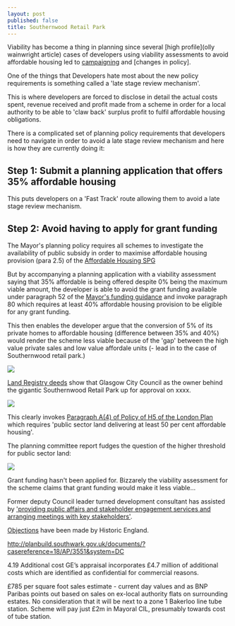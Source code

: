 ```yaml
---
layout: post
published: false
title: Southernwood Retail Park
---
```

Viability has become a thing in planning since several [high profile](olly wainwright article) cases of developers using viability assessments to avoid affordable housing led to [campaigning](/viability-assessments) and [changes in policy].   

One of the things that Developers hate most about the new policy requirements is something called a 'late stage review mechanism'. 

This is where developers are forced to disclose in detail the actual costs spent, revenue received and profit made from a scheme in order for a local authority to be able to 'claw back' surplus profit to fulfil affordable housing obligations.

There is a complicated set of planning policy requirements that developers need to navigate in order to avoid a late stage review mechanism and here is how they are currently doing it:

## Step 1: Submit a planning application that offers 35% affordable housing 
This puts developers on a 'Fast Track' route  allowing them to avoid a late stage review mechanism.

## Step 2: Avoid having to apply for grant funding
The Mayor's planning policy requires all schemes to investigate the availability of public subsidy in order to maximise affordable housing provision (para 2.5) of the [Affordable Housing SPG](https://www.london.gov.uk/what-we-do/planning/implementing-london-plan/planning-guidance-and-practice-notes/affordable-housing-and-viability-supplementary-planning-guidance-spg)

But by accompanying a planning application with a viability assessment saying that 35% affordable is being offered despite 0% being the maximum viable amount, the developer is able to avoid the grant funding available under paragraph 52 of the [Mayor's funding guidance](https://www.london.gov.uk/sites/default/files/homesforlondoners-affordablehomesprogrammefundingguidance.pdf) and invoke paragraph 80 which requires at least 40% affordable housing provision to be eligible for any grant funding.

This then enables the developer argue that the conversion of 5% of its private homes to affordable housing (difference between 35% and 40%) would render the scheme less viable because of the 'gap' between the high value private sales and low value affordale units (- lead in to the case of Southernwood retail park.) 

![](http://35percent.org/img/southernwoodretailpark.jpg)

[Land Registry deeds](35percent.org/lrdeeds/SouthernwoodRetailPark.pdf) show that Glasgow City Council as the owner behind the gigantic Southernwood Retail Park up for approval on xxxx.

![](http://35percent.org/img/SouthernwoodRetailParkdeeds.png)

This clearly invokes [Paragraph A(4) of Policy of H5 of the London Plan](https://www.london.gov.uk/what-we-do/planning/london-plan/new-london-plan/draft-new-london-plan/chapter-4-housing/policy-h5-delivering-affordable-housing) which requires 'public sector land delivering at least 50 per cent affordable housing'.

The planning committee report fudges the question of the higher threshold for public sector land:

![](http://35percent.org/img/southernwoodor.png)

Grant funding hasn't been applied for. Bizzarely the viability assessment for the scheme claims that grant funding would make it less viable... 

[](link)

Former deputy Council leader turned development consultant has assisted by ['providing public affairs and stakeholder engagement services and arranging meetings with key stakeholders'](http://carvil-ventures.co.uk/southernwood-retail-park-old-kent-road). 

[Objections](https://www.architectsjournal.co.uk/news/historic-england-raises-concern-over-pilbrow-and-partners-southwark-tower/10038794.article) have been made by Historic England.



http://planbuild.southwark.gov.uk/documents/?casereference=18/AP/3551&system=DC

4.19
Additional cost
GE’s appraisal incorporates £4.7 million of additional costs which are identified as confidential for
commercial reasons.

£785 per square foot sales estimate - current day values and as BNP Paribas points out based on sales on ex-local authority flats on surrounding estates. No consideration that it will be next to a zone 1 Bakerloo line tube station. Scheme will pay just £2m in Mayoral CIL, presumably towards cost of tube station.
